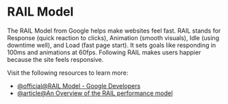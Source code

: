 # RAIL Model

The RAIL Model from Google helps make websites feel fast. RAIL stands for Response (quick reaction to clicks), Animation (smooth visuals), Idle (using downtime well), and Load (fast page start). It sets goals like responding in 100ms and animations at 60fps. Following RAIL makes users happier because the site feels responsive.

Visit the following resources to learn more:

- [@official@RAIL Model - Google Developers](https://developers.google.com/web/fundamentals/performance/rail)
- [@article@An Overview of the RAIL performance model](https://www.keycdn.com/blog/rail-performance-model)
